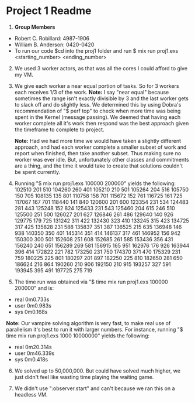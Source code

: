 # Project 1 Readme

1) **Group Members**
 - Robert C. Robillard: 4987-1906
 - William B. Anderson: 0420-0420
 - To run our code $cd into the proj1 folder and run $ mix run proj1.exs <starting_number> <ending_number>

2) We used 3 worker actors, as that was all the cores I could afford to give my VM.

3) We give each worker a near equal portion of tasks. So for 3 workers each receives 1/3 of the work.
   **Note:** I say "near equal" because sometimes the range isn't exactly divisible by 3 and the last worker
   gets to slack off and do slightly less. We determined this by using Dobra's recommendation of "$ perf top"
   to check when more time was being spent in the Kernel (message passing). We deemed that having each worker
   complete all it's work then respond was the best approach given the timeframe to complete to project.

   **Note:** Had we had more time we would have taken a slightly different approach, and had each worker complete
   a smaller subset of work and report when finished, then take another subset. Thus making sure no worker was ever idle.
   But, unfortunately other classes and commitments are a thing, and the time it would take to create that solutions couldn't be spent currently.

4) Running "$ mix run proj1.exs 100000 200000" yields the following:
102510 201 510
104260 260 401
105210 210 501
105264 204 516
105750 150 705
108135 135 801
110758 158 701
115672 152 761
116725 161 725
117067 167 701
118440 141 840
120600 201 600
123354 231 534
124483 281 443
125248 152 824
125433 231 543
125460 204 615 246 510
125500 251 500
126027 201 627
126846 261 486
129640 140 926
129775 179 725
131242 311 422
132430 323 410
133245 315 423
134725 317 425
135828 231 588
135837 351 387
136525 215 635
136948 146 938
140350 350 401
145314 351 414
146137 317 461
146952 156 942
150300 300 501
152608 251 608
152685 261 585
153436 356 431
156240 240 651
156289 269 581
156915 165 951
162976 176 926
163944 396 414
172822 221 782
173250 231 750
174370 371 470
175329 231 759
180225 225 801
180297 201 897
182250 225 810
182650 281 650
186624 216 864
190260 210 906
192150 210 915
193257 327 591
193945 395 491
197725 275 719

5) The time run was obtained via "$ time mix run proj1.exs 100000 200000" and is:

- real    0m0.733s
- user    0m0.983s
- sys     0m0.168s

**Note:** Our vampire solving algorithm is very fast, to make real use of parallelism it's
best to run it with larger numbers. For instance, running "$ time mix run proj1.exs 1000 10000000" yields
the following:

- real    0m20.314s
- user    0m46.339s
- sys     0m0.418s

6) We solved up to 50,000,000. But could have solved much higher, we just didn't feel like wasting time playing
the waiting game.

7) We didn't use ":observer.start" and can't because we ran this on a headless VM.
